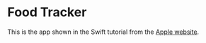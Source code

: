 # Food Tracker

This is the app shown in the Swift tutorial from the [Apple website](https://developer.apple.com/library/archive/referencelibrary/GettingStarted/DevelopiOSAppsSwift/).

